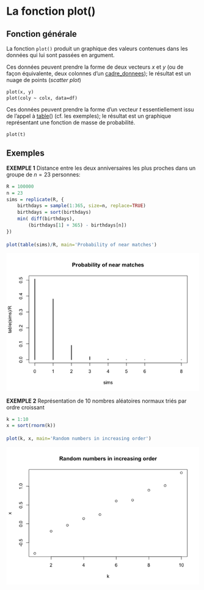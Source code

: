 La fonction plot()
================

## Fonction générale

La fonction `plot()` produit un graphique des valeurs contenues dans les
données qui lui sont passées en argument.

Ces données peuvent prendre la forme de deux vecteurs *x* et *y* (ou de
façon équivalente, deux colonnes d’un
[cadre\_donnees](cadre%20de%20données)); le résultat est un nuage de
points (*scatter plot*)

    plot(x, y)
    plot(coly ~ colx, data=df)

Ces données peuvent prendre la forme d’un vecteur *t* essentiellement
issu de l’appel à [table](table)() (cf. les exemples); le résultat est
un graphique représentant une fonction de masse de probabilité.

    plot(t)

## Exemples

**EXEMPLE 1** Distance entre les deux anniversaires les plus proches
dans un groupe de *n* = 23 personnes:

``` r
R = 100000
n = 23
sims = replicate(R, {
    birthdays = sample(1:365, size=n, replace=TRUE)
    birthdays = sort(birthdays)
    min( diff(birthdays),
        (birthdays[1] + 365) - birthdays[n])
})

plot(table(sims)/R, main='Probability of near matches')
```

![](plot_files/figure-gfm/unnamed-chunk-1-1.png)<!-- -->

**EXEMPLE 2** Représentation de 10 nombres aléatoires normaux triés par
ordre croissant

``` r
k = 1:10
x = sort(rnorm(k))

plot(k, x, main='Random numbers in increasing order')
```

![](plot_files/figure-gfm/unnamed-chunk-2-1.png)<!-- -->
